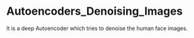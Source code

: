 # Autoencoders_Denoising_Images
It is a deep Autoencoder which tries to denoise the human face images.
